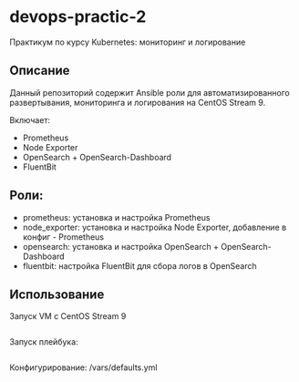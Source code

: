 # devops-practic-2
Практикум по курсу Kubernetes: мониторинг и логирование


## Описание
Данный репозиторий содержит Ansible роли для автоматизированного развертывания, мониторинга и логирования на CentOS Stream 9. 

Включает:
- Prometheus
- Node Exporter
- OpenSearch + OpenSearch-Dashboard
- FluentBit 


## Роли:

- prometheus: установка и настройка Prometheus
- node_exporter: установка и настройка Node Exporter, добавление в конфиг - Prometheus  
- opensearch: установка и настройка OpenSearch + OpenSearch-Dashboard  
- fluentbit: настройка FluentBit для сбора логов в OpenSearch  


## Использование

Запуск VM с CentOS Stream 9
```vagrant up
```

Запуск плейбука:
```ansible-playbook playbook.yml
```

Конфигурирование:
/vars/defaults.yml



